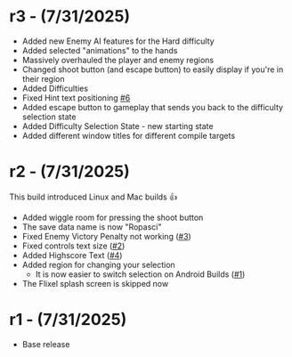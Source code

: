 # r3 - (7/31/2025)
- Added new Enemy AI features for the Hard difficulty
- Added selected "animations" to the hands
- Massively overhauled the player and enemy regions
- Changed shoot button (and escape button) to easily display if you're in their region
- Added Difficulties
- Fixed Hint text positioning [#6](https://github.com/sphis-sinco/Ropasci/issues/6)
- Added escape button to gameplay that sends you back to the difficulty selection state
- Added Difficulty Selection State - new starting state
- Added different window titles for different compile targets

# r2 - (7/31/2025)
This build introduced Linux and Mac builds 👍 

- Added wiggle room for pressing the shoot button
- The save data name is now "Ropasci"
- Fixed Enemy Victory Penalty not working ([#3](https://github.com/sphis-sinco/Ropasci/issues/3))
- Fixed controls text size ([#2](https://github.com/sphis-sinco/Ropasci/issues/2))
- Added Highscore Text ([#4](https://github.com/sphis-sinco/Ropasci/issues/4))
- Added region for changing your selection
  - It is now easier to switch selection on Android Builds ([#1](https://github.com/sphis-sinco/Ropasci/issues/1))
- The Flixel splash screen is skipped now

# r1 - (7/31/2025)
- Base release
